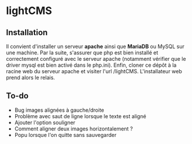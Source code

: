 # lightCMS

## Installation

Il convient d'installer un serveur **apache** ainsi que **MariaDB** ou MySQL sur une machine. Par la suite, s'assurer que php est bien installé et correctement configuré avec le serveur apache (notamment vérifier que le driver mysql est bien activé dans le php.ini). Enfin, cloner ce dépôt à la racine web du serveur apache et visiter l'url /lightCMS. L'installateur web prend alors le relais.

## To-do

*  Bug images alignées à gauche/droite
*  Problème avec saut de ligne lorsque le texte est aligné
*  Ajouter l'option souligner
*  Comment aligner deux images horizontalement ?
*  Popu lorsque l'on quitte sans sauvegarder
